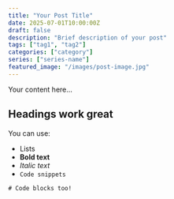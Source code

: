 ```yaml
---
title: "Your Post Title"
date: 2025-07-01T10:00:00Z
draft: false
description: "Brief description of your post"
tags: ["tag1", "tag2"]
categories: ["category"]
series: ["series-name"]
featured_image: "/images/post-image.jpg"
---
```


Your content here...

## Headings work great

You can use:
- Lists
- **Bold text**
- *Italic text*
- `Code snippets`

```code
# Code blocks too!
